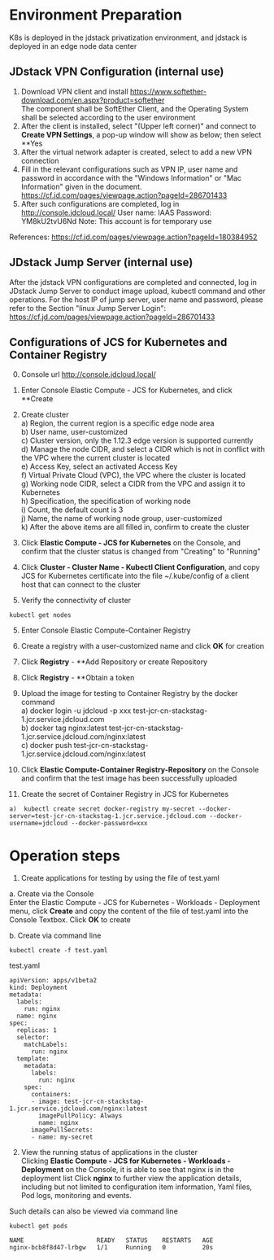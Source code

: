 # Environment Preparation  

K8s is deployed in the jdstack privatization environment, and jdstack is deployed in an edge node data center  

## JDstack VPN Configuration (internal use)
1. Download VPN client and install  https://www.softether-download.com/en.aspx?product=softether  
   The component shall be SoftEther Client, and the Operating System shall be selected according to the user environment
2. After the client is installed, select "(Upper left corner)" and connect to **Create VPN Settings**, a pop-up window will show as below; then select **Yes  
3. After the virtual network adapter is created, select to add a new VPN connection  
4. Fill in the relevant configurations such as VPN IP, user name and password in accordance with the "Windows Information" or "Mac Information" given in the document. https://cf.jd.com/pages/viewpage.action?pageId=286701433  
5. After such configurations are completed, log in http://console.jdcloud.local/   User name: IAAS Password: YM8kU2tvU6Nd   Note: This account is for temporary use

References: https://cf.jd.com/pages/viewpage.action?pageId=180384952  


## JDstack Jump Server (internal use)
After the jdstack VPN configurations are completed and connected, log in JDstack Jump Server to conduct image upload, kubectl command and other operations.
For the host IP of jump server, user name and password, please refer to the Section "linux Jump Server Login": https://cf.jd.com/pages/viewpage.action?pageId=286701433


## Configurations of JCS for Kubernetes and Container Registry
0. Console url http://console.jdcloud.local/ 

1. Enter Console Elastic Compute - JCS for Kubernetes, and click **Create  

2. Create cluster  
a)	Region, the current region is a specific edge node area  
b)	User name, user-customized  
c)	Cluster version, only the 1.12.3 edge version is supported currently  
d)	Manage the node CIDR, and select a CIDR which is not in conflict with the VPC where the current cluster is located  
e)	Access Key, select an activated Access Key  
f)	Virtual Private Cloud (VPC), the VPC where the cluster is located  
g)	Working node CIDR, select a CIDR from the VPC and assign it to Kubernetes  
h)	Specification, the specification of working node  
i)	Count, the default count is 3  
j)	Name, the name of working node group, user-customized  
k)	After the above items are all filled in, confirm to create the cluster  

2. Click **Elastic Compute - JCS for Kubernetes** on the Console, and confirm that the cluster status is changed from "Creating" to "Running"

3.	Click **Cluster - Cluster Name - Kubectl Client Configuration**, and copy JCS for Kubernetes certificate into the file ~/.kube/config of a client host that can connect to the cluster  

4.	Verify the connectivity of cluster 
```
kubectl get nodes
```

5.	Enter Console Elastic Compute-Container Registry  

6.	Create a registry with a user-customized name and click **OK** for creation  

7.	Click **Registry** - **Add Repository or create Repository  

8.	Click **Registry** - **Obtain a token  

9.	Upload the image for testing to Container Registry by the docker command  
a)	docker login -u jdcloud -p xxx test-jcr-cn-stackstag-1.jcr.service.jdcloud.com  
b)	docker tag nginx:latest test-jcr-cn-stackstag-1.jcr.service.jdcloud.com/nginx:latest  
c)	docker push test-jcr-cn-stackstag-1.jcr.service.jdcloud.com/nginx:latest  

10. Click **Elastic Compute-Container Registry-Repository** on the Console and confirm that the test image has been successfully uploaded

11.	Create the secret of Container Registry in JCS for Kubernetes  
```
a)	kubectl create secret docker-registry my-secret --docker-server=test-jcr-cn-stackstag-1.jcr.service.jdcloud.com --docker-username=jdcloud --docker-password=xxx
```


# Operation steps  


1.	Create applications for testing by using the file of test.yaml  

a. Create via the Console  
  Enter the Elastic Compute - JCS for Kubernetes - Workloads - Deployment menu, click **Create** and copy the content of the file of test.yaml into the Console Textbox. Click **OK** to create  
  
b. Create via command line  
```
kubectl create -f test.yaml
```

test.yaml
```
apiVersion: apps/v1beta2   
kind: Deployment
metadata:
  labels:
    run: nginx
  name: nginx
spec:
  replicas: 1
  selector:
    matchLabels:
      run: nginx
  template:
    metadata:
      labels:
        run: nginx
    spec:
      containers:
      - image: test-jcr-cn-stackstag-1.jcr.service.jdcloud.com/nginx:latest
        imagePullPolicy: Always
        name: nginx
      imagePullSecrets:
      - name: my-secret
```


2. View the running status of applications in the cluster  
Clicking **Elastic Compute - JCS for Kubernetes - Workloads - Deployment** on the Console, it is able to see that nginx is in the deployment list
Click **nginx** to further view the application details, including but not limited to configuration item information, Yaml files, Pod logs, monitoring and events.

Such details can also be viewed via command line
```
kubectl get pods

NAME                    READY   STATUS    RESTARTS   AGE
nginx-bcb8f8d47-lrbgw   1/1     Running   0          20s
```
